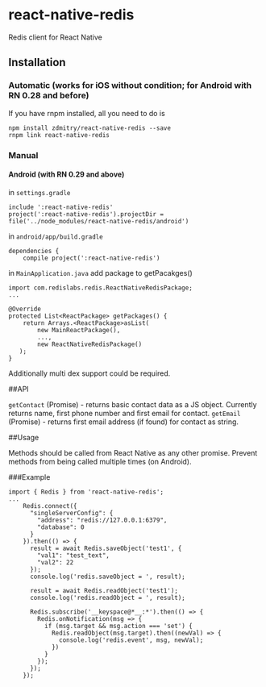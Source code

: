# react-native-redis
Redis client for React Native

## Installation

### Automatic (works for iOS without condition; for Android with RN 0.28 and before)

If you have rnpm installed, all you need to do is

```
npm install zdmitry/react-native-redis --save
rnpm link react-native-redis
```


### Manual

#### Android (with RN 0.29 and above)
in `settings.gradle`

```
include ':react-native-redis'
project(':react-native-redis').projectDir = file('../node_modules/react-native-redis/android')
```

in `android/app/build.gradle`

```
dependencies {
    compile project(':react-native-redis')
```

in `MainApplication.java`
add package to getPacakges()

```
import com.redislabs.redis.ReactNativeRedisPackage;
...

@Override
protected List<ReactPackage> getPackages() {
    return Arrays.<ReactPackage>asList(
        new MainReactPackage(),
        ...,
        new ReactNativeRedisPackage()
   );
}
```

Additionally multi dex support could be required.


##API

`getContact` (Promise) - returns basic contact data as a JS object.  Currently returns name, first phone number and first email for contact.
`getEmail` (Promise) - returns first email address (if found) for contact as string.


##Usage

Methods should be called from React Native as any other promise.
Prevent methods from being called multiple times (on Android).

###Example

```
import { Redis } from 'react-native-redis';
...
    Redis.connect({
      "singleServerConfig": {
        "address": "redis://127.0.0.1:6379",
        "database": 0
      }
    }).then(() => {
      result = await Redis.saveObject('test1', {
        "val1": "test_text",
        "val2": 22
      });
      console.log('redis.saveObject = ', result);

      result = await Redis.readObject('test1');
      console.log('redis.readObject = ', result);

      Redis.subscribe('__keyspace@*__:*').then(() => {
        Redis.onNotification(msg => {
          if (msg.target && msg.action === 'set') {
            Redis.readObject(msg.target).then((newVal) => {
              console.log('redis.event', msg, newVal);
            })
          }
        });
      });
    });
```
